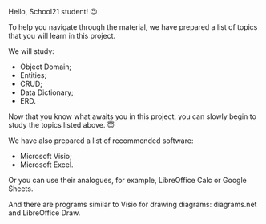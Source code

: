 Hello, School21 student! 😉

To help you navigate through the material, we have prepared a list of topics that you will learn in this project.

We will study:
- Object Domain;
- Entities;
- CRUD;
- Data Dictionary;
- ERD.

Now that you know what awaits you in this project, you can slowly begin to study the topics listed above. 😇

We have also prepared a list of recommended software:
- Microsoft Visio;
- Microsoft Excel.

Or you can use their analogues, for example, LibreOffice Calc or Google Sheets. 

And there are programs similar to Visio for drawing diagrams: diagrams.net and LibreOffice Draw.
